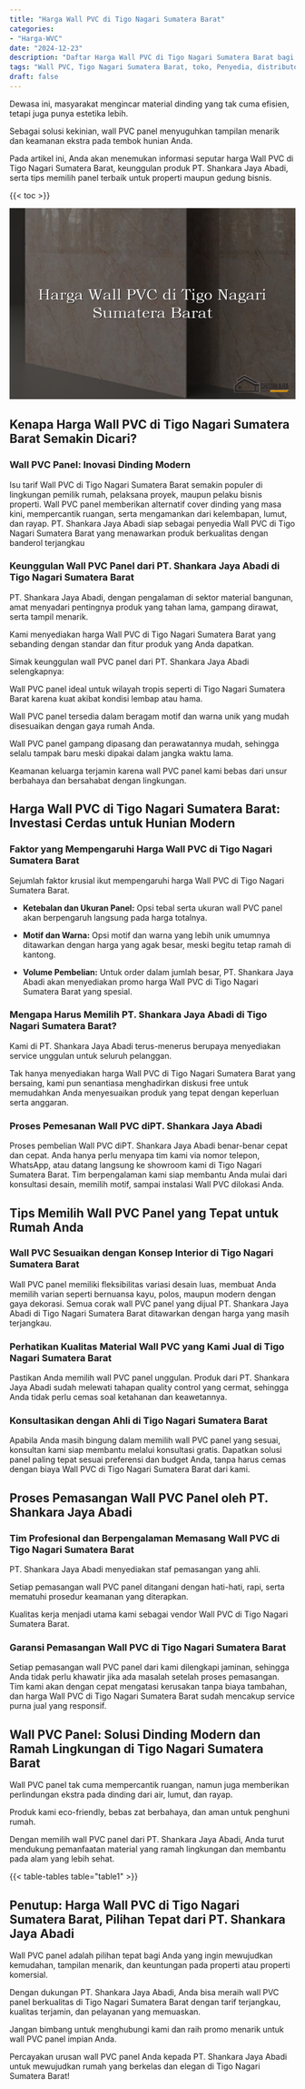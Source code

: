 ```yaml
---
title: "Harga Wall PVC di Tigo Nagari Sumatera Barat"
categories: 
- "Harga-WVC"
date: "2024-12-23"
description: "Daftar Harga Wall PVC di Tigo Nagari Sumatera Barat bagi tempat tinggal, kantor, serta toko. Material berkualitas, pilihan motif, pilihan warna modern, dengan layanan pemasangan ditangani oleh tim berpengalaman dan garansi resmi!|Layanan distribusi Wall PVC di Tigo Nagari Sumatera Barat untuk kebutuhan tempat tinggal, perkantoran, maupun toko, dengan panel unggulan dan instalasi oleh teknisi berpengalaman serta garansi resmi.|Solusi Wall PVC di Tigo Nagari Sumatera Barat yang terpercaya untuk rumah, office, serta ritel, dengan produk berkualitas dan pemasangan dikerjakan oleh teknisi berpengalaman dan garansi resmi.|Distribusi Wall PVC di Tigo Nagari Sumatera Barat untuk rumah, kantor, dan ritel, beserta produk berkualitas dan penempatan oleh tim profesional, lengkap beserta kepastian resmi.}"
tags: "Wall PVC, Tigo Nagari Sumatera Barat, toko, Penyedia, distributor"
draft: false
---
```


Dewasa ini, masyarakat mengincar material dinding yang tak cuma efisien, tetapi juga punya estetika lebih.

Sebagai solusi kekinian, wall PVC panel menyuguhkan tampilan menarik dan keamanan ekstra pada tembok hunian Anda.

Pada artikel ini, Anda akan menemukan informasi seputar harga Wall PVC di Tigo Nagari Sumatera Barat, keunggulan produk PT. Shankara Jaya Abadi, serta tips memilih panel terbaik untuk properti maupun gedung bisnis.

{{< toc >}}

![Harga Wall PVC di Tigo Nagari Sumatera Barat](/images/Harga-WVC/Harga-Wall-PVC-di-Tigo-Nagari-Sumatera-Barat.png)


## Kenapa Harga Wall PVC di Tigo Nagari Sumatera Barat Semakin Dicari?

### Wall PVC Panel: Inovasi Dinding Modern

Isu tarif Wall PVC di Tigo Nagari Sumatera Barat semakin populer di lingkungan pemilik rumah, pelaksana proyek, maupun pelaku bisnis properti. Wall PVC panel memberikan alternatif cover dinding yang masa kini, mempercantik ruangan, serta mengamankan dari kelembapan, lumut, dan rayap. PT. Shankara Jaya Abadi siap sebagai penyedia Wall PVC di Tigo Nagari Sumatera Barat yang menawarkan produk berkualitas dengan banderol terjangkau

### Keunggulan Wall PVC Panel dari PT. Shankara Jaya Abadi di Tigo Nagari Sumatera Barat

PT. Shankara Jaya Abadi, dengan pengalaman di sektor material bangunan, amat menyadari pentingnya produk yang tahan lama, gampang dirawat, serta tampil menarik.

Kami menyediakan harga Wall PVC di Tigo Nagari Sumatera Barat yang sebanding dengan standar dan fitur produk yang Anda dapatkan.

Simak keunggulan wall PVC panel dari PT. Shankara Jaya Abadi selengkapnya:

Wall PVC panel ideal untuk wilayah tropis seperti di Tigo Nagari Sumatera Barat karena kuat akibat kondisi lembap atau hama.

Wall PVC panel tersedia dalam beragam motif dan warna unik yang mudah disesuaikan dengan gaya rumah Anda.

Wall PVC panel gampang dipasang dan perawatannya mudah, sehingga selalu tampak baru meski dipakai dalam jangka waktu lama.

Keamanan keluarga terjamin karena wall PVC panel kami bebas dari unsur berbahaya dan bersahabat dengan lingkungan.

## Harga Wall PVC di Tigo Nagari Sumatera Barat: Investasi Cerdas untuk Hunian Modern

### Faktor yang Mempengaruhi Harga Wall PVC di Tigo Nagari Sumatera Barat

Sejumlah faktor krusial ikut mempengaruhi harga Wall PVC di Tigo Nagari Sumatera Barat.

- **Ketebalan dan Ukuran Panel:** Opsi tebal serta ukuran wall PVC panel akan berpengaruh langsung pada harga totalnya.

- **Motif dan Warna:** Opsi motif dan warna yang lebih unik umumnya ditawarkan dengan harga yang agak besar, meski begitu tetap ramah di kantong.

- **Volume Pembelian:** Untuk order dalam jumlah besar, PT. Shankara Jaya Abadi akan menyediakan promo harga Wall PVC di Tigo Nagari Sumatera Barat yang spesial.

### Mengapa Harus Memilih PT. Shankara Jaya Abadi di Tigo Nagari Sumatera Barat?

Kami di PT. Shankara Jaya Abadi terus-menerus berupaya menyediakan service unggulan untuk seluruh pelanggan.

Tak hanya menyediakan harga Wall PVC di Tigo Nagari Sumatera Barat yang bersaing, kami pun senantiasa menghadirkan diskusi free untuk memudahkan Anda menyesuaikan produk yang tepat dengan keperluan serta anggaran.

### Proses Pemesanan Wall PVC diPT. Shankara Jaya Abadi

Proses pembelian Wall PVC diPT. Shankara Jaya Abadi benar-benar cepat dan cepat. Anda hanya perlu menyapa tim kami via nomor telepon, WhatsApp, atau datang langsung ke showroom kami di Tigo Nagari Sumatera Barat. Tim berpengalaman kami siap membantu Anda mulai dari konsultasi desain, memilih motif, sampai instalasi Wall PVC dilokasi Anda.

## Tips Memilih Wall PVC Panel yang Tepat untuk Rumah Anda

### Wall PVC Sesuaikan dengan Konsep Interior di Tigo Nagari Sumatera Barat

Wall PVC panel memiliki fleksibilitas variasi desain luas, membuat Anda memilih varian seperti bernuansa kayu, polos, maupun modern dengan gaya dekorasi. Semua corak wall PVC panel yang dijual PT. Shankara Jaya Abadi di Tigo Nagari Sumatera Barat ditawarkan dengan harga yang masih terjangkau.

### Perhatikan Kualitas Material Wall PVC yang Kami Jual di Tigo Nagari Sumatera Barat

Pastikan Anda memilih wall PVC panel unggulan. Produk dari PT. Shankara Jaya Abadi sudah melewati tahapan quality control yang cermat, sehingga Anda tidak perlu cemas soal ketahanan dan keawetannya.

### Konsultasikan dengan Ahli di Tigo Nagari Sumatera Barat

Apabila Anda masih bingung dalam memilih wall PVC panel yang sesuai, konsultan kami siap membantu melalui konsultasi gratis. Dapatkan solusi panel paling tepat sesuai preferensi dan budget Anda, tanpa harus cemas dengan biaya Wall PVC di Tigo Nagari Sumatera Barat dari kami.

## Proses Pemasangan Wall PVC Panel oleh PT. Shankara Jaya Abadi

### Tim Profesional dan Berpengalaman Memasang Wall PVC di Tigo Nagari Sumatera Barat

PT. Shankara Jaya Abadi menyediakan staf pemasangan yang ahli.

Setiap pemasangan wall PVC panel ditangani dengan hati-hati, rapi, serta mematuhi prosedur keamanan yang diterapkan.

Kualitas kerja menjadi utama kami sebagai vendor Wall PVC di Tigo Nagari Sumatera Barat.

### Garansi Pemasangan Wall PVC di Tigo Nagari Sumatera Barat

Setiap pemasangan wall PVC panel dari kami dilengkapi jaminan, sehingga Anda tidak perlu khawatir jika ada masalah setelah proses pemasangan. Tim kami akan dengan cepat mengatasi kerusakan tanpa biaya tambahan, dan harga Wall PVC di Tigo Nagari Sumatera Barat sudah mencakup service purna jual yang responsif.

## Wall PVC Panel: Solusi Dinding Modern dan Ramah Lingkungan di Tigo Nagari Sumatera Barat

Wall PVC panel tak cuma mempercantik ruangan, namun juga memberikan perlindungan ekstra pada dinding dari air, lumut, dan rayap.

Produk kami eco-friendly, bebas zat berbahaya, dan aman untuk penghuni rumah.

Dengan memilih wall PVC panel dari PT. Shankara Jaya Abadi, Anda turut mendukung pemanfaatan material yang ramah lingkungan dan membantu pada alam yang lebih sehat.

{{< table-tables table="table1" >}}

## Penutup: Harga Wall PVC di Tigo Nagari Sumatera Barat, Pilihan Tepat dari PT. Shankara Jaya Abadi

Wall PVC panel adalah pilihan tepat bagi Anda yang ingin mewujudkan kemudahan, tampilan menarik, dan keuntungan pada properti atau properti komersial.

Dengan dukungan PT. Shankara Jaya Abadi, Anda bisa meraih wall PVC panel berkualitas di Tigo Nagari Sumatera Barat dengan tarif terjangkau, kualitas terjamin, dan pelayanan yang memuaskan.

Jangan bimbang untuk menghubungi kami dan raih promo menarik untuk wall PVC panel impian Anda.

Percayakan urusan wall PVC panel Anda kepada PT. Shankara Jaya Abadi untuk mewujudkan rumah yang berkelas dan elegan di Tigo Nagari Sumatera Barat!